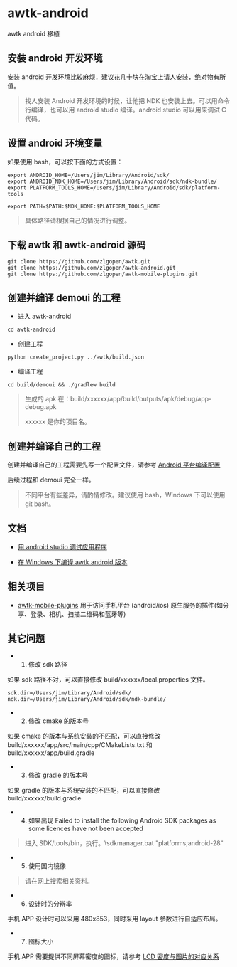 # awtk-android

awtk android 移植

## 安装 android 开发环境

安装 android 开发环境比较麻烦，建议花几十块在淘宝上请人安装，绝对物有所值。

> 找人安装 Android 开发环境的时候，让他把 NDK 也安装上去。可以用命令行编译，也可以用 android studio 编译。android studio 可以用来调试 C 代码。

## 设置 android 环境变量

如果使用 bash，可以按下面的方式设置：

```
export ANDROID_HOME=/Users/jim/Library/Android/sdk/
export ANDROID_NDK_HOME=/Users/jim/Library/Android/sdk/ndk-bundle/
export PLATFORM_TOOLS_HOME=/Users/jim/Library/Android/sdk/platform-tools

export PATH=$PATH:$NDK_HOME:$PLATFORM_TOOLS_HOME
```

> 具体路径请根据自己的情况进行调整。

## 下载 awtk 和 awtk-android 源码

```
git clone https://github.com/zlgopen/awtk.git
git clone https://github.com/zlgopen/awtk-android.git
git clone https://github.com/zlgopen/awtk-mobile-plugins.git
```

## 创建并编译 demoui 的工程

* 进入 awtk-android

```
cd awtk-android 
```

* 创建工程

```
python create_project.py ../awtk/build.json
```

* 编译工程

```
cd build/demoui && ./gradlew build
```

> 生成的 apk 在：build/xxxxxx/app/build/outputs/apk/debug/app-debug.apk 
> 
> xxxxxx 是你的项目名。

## 创建并编译自己的工程

创建并编译自己的工程需要先写一个配置文件，请参考 [Android 平台编译配置](https://github.com/zlgopen/awtk/blob/master/docs/build_config.md)

后续过程和 demoui 完全一样。

> 不同平台有些差异，请酌情修改。建议使用 bash，Windows 下可以使用 git bash。

## 文档

* [用 android studio 调试应用程序](docs/how_to_debug_app_with_android_studio.md)

* [在 Windows 下编译 awtk android 版本](docs/build_on_windows.md)

## 相关项目

* [awtk-mobile-plugins](https://github.com/zlgopen/awtk-mobile-plugins) 用于访问手机平台 (android/ios) 原生服务的插件(如分享、登录、相机、扫描二维码和蓝牙等)

## 其它问题

* 1. 修改 sdk 路径

如果 sdk 路径不对，可以直接修改 build/xxxxxx/local.properties 文件。

```
sdk.dir=/Users/jim/Library/Android/sdk/
ndk.dir=/Users/jim/Library/Android/sdk/ndk-bundle/
```

* 2. 修改 cmake 的版本号

如果 cmake 的版本与系统安装的不匹配，可以直接修改 build/xxxxxx/app/src/main/cpp/CMakeLists.txt 和 build/xxxxxx/app/build.gradle

* 3. 修改 gradle 的版本号

如果 gradle 的版本与系统安装的不匹配，可以直接修改 build/xxxxxx/build.gradle

* 4. 如果出现 Failed to install the following Android SDK packages as some licences have not been accepted

> 进入 SDK/tools/bin，执行。\sdkmanager.bat "platforms;android-28"

* 5. 使用国内镜像

> 请在网上搜索相关资料。

* 6. 设计时的分辨率

手机 APP 设计时可以采用 480x853，同时采用 layout 参数进行自适应布局。

* 7. 图标大小

手机 APP 需要提供不同屏幕密度的图标，请参考 [LCD 密度与图片的对应关系](https://github.com/zlgopen/awtk/blob/master/demos/assets/default/raw/images/README.md)
